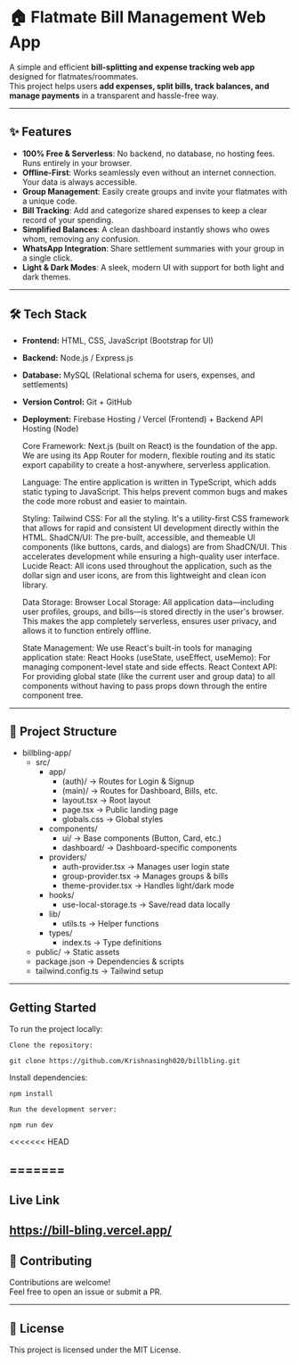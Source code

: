 # 🏠 Flatmate Bill Management Web App

A simple and efficient **bill-splitting and expense tracking web app** designed for flatmates/roommates.  
This project helps users **add expenses, split bills, track balances, and manage payments** in a transparent and hassle-free way.

---

## ✨ Features

- **100% Free & Serverless**: No backend, no database, no hosting fees. Runs entirely in your browser.
- **Offline-First**: Works seamlessly even without an internet connection. Your data is always accessible.
- **Group Management**: Easily create groups and invite your flatmates with a unique code.
- **Bill Tracking**: Add and categorize shared expenses to keep a clear record of your spending.
- **Simplified Balances**: A clean dashboard instantly shows who owes whom, removing any confusion.
- **WhatsApp Integration**: Share settlement summaries with your group in a single click.
- **Light & Dark Modes**: A sleek, modern UI with support for both light and dark themes.


---

## 🛠 Tech Stack

- **Frontend:** HTML, CSS, JavaScript (Bootstrap for UI)
- **Backend:** Node.js / Express.js
- **Database:** MySQL (Relational schema for users, expenses, and settlements)
- **Version Control:** Git + GitHub
- **Deployment:** Firebase Hosting / Vercel (Frontend) + Backend API Hosting (Node)

    Core Framework: Next.js (built on React) is the foundation of the app. We are using its App Router for modern, flexible routing and its static export capability to create a host-anywhere, serverless application.

    Language: The entire application is written in TypeScript, which adds static typing to JavaScript. This helps prevent common bugs and makes the code more robust and easier to maintain.

    Styling:
        Tailwind CSS: For all the styling. It's a utility-first CSS framework that allows for rapid and consistent UI development directly within the HTML.
        ShadCN/UI: The pre-built, accessible, and themeable UI components (like buttons, cards, and dialogs) are from ShadCN/UI. This accelerates development while ensuring a high-quality user interface.
        Lucide React: All icons used throughout the application, such as the dollar sign and user icons, are from this lightweight and clean icon library.

    Data Storage:
        Browser Local Storage: All application data—including user profiles, groups, and bills—is stored directly in the user's browser. This makes the app completely serverless, ensures user privacy, and allows it to function entirely offline.

    State Management: We use React's built-in tools for managing application state:
        React Hooks (useState, useEffect, useMemo): For managing component-level state and side effects.
        React Context API: For providing global state (like the current user and group data) to all components without having to pass props down through the entire component tree.

---

## 📂 Project Structure

- billbling-app/
  - src/
    - app/
      - (auth)/ → Routes for Login & Signup
      - (main)/ → Routes for Dashboard, Bills, etc.
      - layout.tsx → Root layout
      - page.tsx → Public landing page
      - globals.css → Global styles
    - components/
      - ui/ → Base components (Button, Card, etc.)
      - dashboard/ → Dashboard-specific components
    - providers/
      - auth-provider.tsx → Manages user login state
      - group-provider.tsx → Manages groups & bills
      - theme-provider.tsx → Handles light/dark mode
    - hooks/
      - use-local-storage.ts → Save/read data locally
    - lib/
      - utils.ts → Helper functions
    - types/
      - index.ts → Type definitions
  - public/ → Static assets
  - package.json → Dependencies & scripts
  - tailwind.config.ts → Tailwind setup
---
## Getting Started
To run the project locally:

    Clone the repository:

    git clone https://github.com/Krishnasingh020/billbling.git

Install dependencies:

    npm install
    
    Run the development server:
    
    npm run dev

<<<<<<< HEAD

=======
---
## Live Link

  https://bill-bling.vercel.app/
---
## 🤝 Contributing

Contributions are welcome!  
Feel free to open an issue or submit a PR.

---
## 📜 License

This project is licensed under the MIT License.


